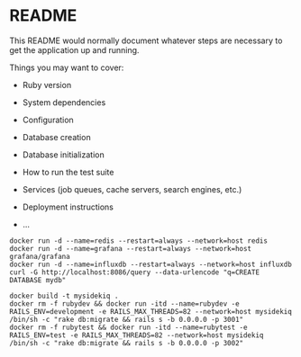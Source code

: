 # README

This README would normally document whatever steps are necessary to get the
application up and running.

Things you may want to cover:

* Ruby version

* System dependencies

* Configuration

* Database creation

* Database initialization

* How to run the test suite

* Services (job queues, cache servers, search engines, etc.)

* Deployment instructions

* ...
```
docker run -d --name=redis --restart=always --network=host redis
docker run -d --name=grafana --restart=always --network=host grafana/grafana
docker run -d --name=influxdb --restart=always --network=host influxdb
curl -G http://localhost:8086/query --data-urlencode "q=CREATE DATABASE mydb"

docker build -t mysidekiq .
docker rm -f rubydev && docker run -itd --name=rubydev -e RAILS_ENV=development -e RAILS_MAX_THREADS=82 --network=host mysidekiq /bin/sh -c "rake db:migrate && rails s -b 0.0.0.0 -p 3001"
docker rm -f rubytest && docker run -itd --name=rubytest -e RAILS_ENV=test -e RAILS_MAX_THREADS=82 --network=host mysidekiq /bin/sh -c "rake db:migrate && rails s -b 0.0.0.0 -p 3002"
```